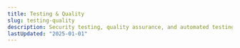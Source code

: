 ```yaml
---
title: Testing & Quality
slug: testing-quality
description: Security testing, quality assurance, and automated testing strategies
lastUpdated: "2025-01-01"
---
```

